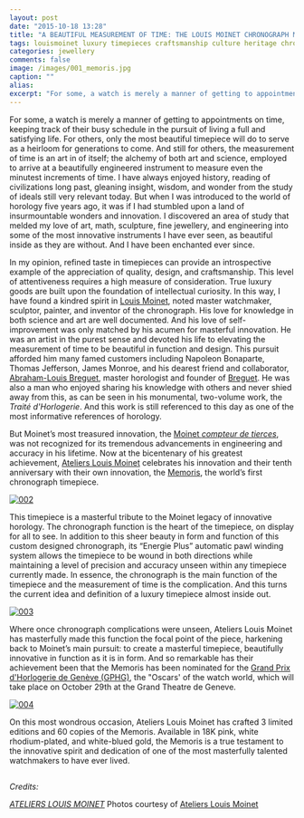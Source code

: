 ```yaml
---
layout: post
date: "2015-10-18 13:28"
title: "A BEAUTIFUL MEASUREMENT OF TIME: THE LOUIS MOINET CHRONOGRAPH MEMORIS"
tags: louismoinet luxury timepieces craftsmanship culture heritage chronograph anniversary memoris
categories: jewellery
comments: false
image: /images/001_memoris.jpg
caption: ""
alias: 
excerpt: "For some, a watch is merely a manner of getting to appointments on time, keeping track of their busy schedule in the pursuit of living a full and satisfying life. For others, only the most beautiful timepiece will do to serve as a heirloom for generations to come."
---
```


For some, a watch is merely a manner of getting to appointments on time, keeping track of their busy schedule in the pursuit of living a full and satisfying life. For others, only the most beautiful timepiece will do to serve as a heirloom for generations to come. And still for others, the measurement of time is an art in of itself; the alchemy of both art and science, employed to arrive at a beautifully engineered instrument to measure even the minutest increments of time. I have always enjoyed history, reading of civilizations long past, gleaning insight, wisdom, and wonder from the study of ideals still very relevant today. But when I was introduced to the world of horology five years ago, it was if I had stumbled upon a land of insurmountable wonders and innovation. I discovered an area of study that melded my love of art, math, sculpture, fine jewellery, and engineering into some of the most innovative instruments I have ever seen, as beautiful inside as they are without. And I have been enchanted ever since. 

In my opinion, refined taste in timepieces can provide an introspective example of the appreciation of quality, design, and craftsmanship. This level of attentiveness requires a high measure of consideration. True luxury goods are built upon the foundation of intellectual curiosity. In this way, I have found a kindred spirit in [Louis Moinet][1], noted master watchmaker, sculptor, painter, and inventor of the chronograph. His love for knowledge in both science and art are well documented. And his love of self-improvement was only matched by his acumen for masterful innovation. He was an artist in the purest sense and devoted his life to elevating the measurement of time to be beautiful in function and design. This pursuit afforded him many famed customers including Napoleon Bonaparte, Thomas Jefferson, James Monroe, and his dearest friend and collaborator, [Abraham-Louis Breguet][2], master horologist and founder of [Breguet][3]. He was also a man who enjoyed sharing his knowledge with others and never shied away from this, as can be seen in his monumental, two-volume work, the _Traité d'Horlogerie_. And this work is still referenced to this day as one of the most informative references of horology.

But Moinet’s most treasured innovation, the [Moinet _compteur de tierces_][6], was not recognized for its tremendous advancements in engineering and accuracy in his lifetime. Now at the bicentenary of his greatest achievement, [Ateliers Louis Moinet][7] celebrates his innovation and their tenth anniversary with their own innovation, the [Memoris][8], the world’s first chronograph timepiece. 

[![002][4]][4]

This timepiece is a masterful tribute to the Moinet legacy of innovative horology. The chronograph function is the heart of the timepiece, on display for all to see. In addition to this sheer beauty in form and function of this custom designed chronograph, its “Energie Plus” automatic pawl winding system allows the timepiece to be wound in both directions while maintaining a level of precision and accuracy unseen within any timepiece currently made. In essence, the chronograph is the main function of the timepiece and the measurement of time is the complication. And this turns the current idea and definition of a luxury timepiece almost inside out. 

[![003][5]][5]

Where once chronograph complications were unseen, Ateliers Louis Moinet has masterfully made this function the focal point of the piece, harkening back to Moinet’s main pursuit: to create a masterful timepiece, beautifully innovative in function as it is in form. And so remarkable has their achievement been that the Memoris has been nominated for the  [Grand Prix d'Horlogerie de Genève (GPHG)][9], the "Oscars' of the watch world, which will take place on October 29th at the Grand Theatre de Geneve.

[![004][10]][10]

On this most wondrous occasion, Ateliers Louis Moinet has crafted 3 limited editions and 60 copies of the Memoris. Available in 18K pink, white rhodium-plated, and white-blued gold, the Memoris is a true testament to the innovative spirit and dedication of one of the most masterfully talented watchmakers to have ever lived.

[][11]
----

_Credits:_

_[ATELIERS LOUIS MOINET][7]_
Photos courtesy of [Ateliers Louis Moinet][7]

   [1]: http://www.louismoinet.com/louismoinet-timeline.php#biography (Louis Moinet Biography)
   [2]: http://www.breguet.com/en/house-breguet/personalities/abraham-louis-breguet (Breguet Biography)
   [3]: http://www.breguet.com/en (Breguet)
   [4]: /images/002_memoris.jpg
   [5]: /images/003_memoris.jpg
   [6]: http://www.louismoinet.com/louismoinet-chronograph.php
   [7]: http://www.louismoinet.com (Ateliers Louis Moinet)
   [8]: http://www.louismoinet.com/collection-memoris-p59.php
   [9]: http://www.gphg.org/watches/en/content/memoris (GPHG)
   [10]: /images/004_memoris.jpg
   [11]: http://spn.so/7rl7dwEUeks